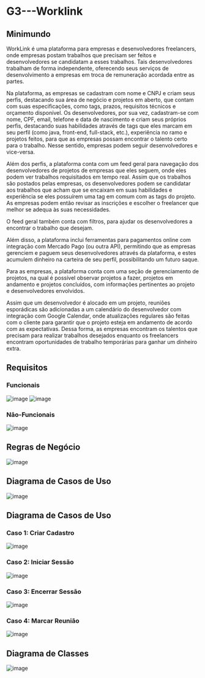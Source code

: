 # G3---Worklink

## Minimundo
WorkLink é uma plataforma para empresas e desenvolvedores freelancers, onde empresas postam trabalhos que precisam ser feitos e desenvolvedores se candidatam a esses trabalhos. Tais desenvolvedores trabalham de forma independente, oferecendo seus serviços de desenvolvimento a empresas em troca de remuneração acordada entre as partes. 

Na plataforma, as empresas se cadastram com nome e CNPJ e criam seus perfis, destacando sua área de negócio e projetos em aberto, que contam com suas especificações, como tags, prazos, requisitos técnicos e orçamento disponível. Os desenvolvedores, por sua vez, cadastram-se com nome, CPF, email, telefone e data de nascimento e criam seus próprios perfis, destacando suas habilidades através de tags que eles marcam em seu perfil (como java, front-end, full-stack, etc.), experiência no ramo e projetos feitos, para que as empresas possam encontrar o talento certo para o trabalho. Nesse sentido, empresas podem seguir desenvolvedores e vice-versa.

 Além dos perfis, a plataforma conta com um feed geral para navegação dos desenvolvedores de projetos de empresas que eles seguem, onde eles podem ver trabalhos requisitados em tempo real. Assim que os trabalhos são postados pelas empresas, os desenvolvedores podem se candidatar aos trabalhos que acham que se encaixam em suas habilidades e experiência se eles possuírem uma tag em comum com as tags do projeto. As empresas podem então revisar as inscrições e escolher o freelancer que melhor se adequa às suas necessidades.

O feed geral também conta com filtros, para ajudar os desenvolvedores a encontrar o trabalho que desejam.

 Além disso, a plataforma inclui ferramentas para pagamentos online com integração com Mercado Pago (ou outra API), permitindo que as empresas gerenciem e paguem seus desenvolvedores através da plataforma, e estes acumulem dinheiro na carteira de seu perfil, possibilitando um futuro saque.

 Para as empresas, a plataforma conta com uma seção de gerenciamento de projetos, na qual é possível observar projetos a fazer, projetos em andamento e projetos concluídos, com informações pertinentes ao projeto e desenvolvedores envolvidos.

 Assim que um desenvolvedor é alocado em um projeto, reuniões esporádicas são adicionadas a um calendário do desenvolvedor com integração com Google Calendar, onde atualizações regulares são feitas com o cliente para garantir que o projeto esteja em andamento de acordo com as expectativas. Dessa forma, as empresas encontram os talentos que precisam para realizar trabalhos desejados enquanto os freelancers encontram oportunidades de trabalho temporárias para ganhar um dinheiro extra.
 
 ## Requisitos
 
 ### Funcionais
 
 ![image](https://user-images.githubusercontent.com/83520652/235211240-0dece606-dbff-47ad-8402-71bd90fb4473.png)
![image](https://user-images.githubusercontent.com/83520652/235211396-076ce9f2-36a7-45cb-bd0b-e986cf1d42da.png)

 ### Não-Funcionais
 
 ![image](https://user-images.githubusercontent.com/83520652/235212825-1d2f036d-1bfa-4c2c-a51f-ad937ef44b98.png)

## Regras de Negócio

![image](https://user-images.githubusercontent.com/83520652/235212953-74d4d1f1-d51f-4e65-a95f-f6d67f352a01.png)

## Diagrama de Casos de Uso

![image](https://user-images.githubusercontent.com/83520652/235213127-c25f171c-92e1-43a4-8be6-5255ed21e162.png)

## Diagrama de Casos de Uso

### Caso 1: Criar Cadastro

![image](https://user-images.githubusercontent.com/83520652/235237886-286866f6-0594-4f36-bd50-c6aaf927eb51.png)

### Caso 2: Iniciar Sessão

![image](https://user-images.githubusercontent.com/83520652/235237977-52f7d74b-dbb5-4ae5-86e6-2e5f44d0aa76.png)

### Caso 3: Encerrar Sessão

![image](https://user-images.githubusercontent.com/83520652/235238058-0558c14f-0598-4bbd-9259-83bca2e203c4.png)

### Caso 4: Marcar Reunião

![image](https://user-images.githubusercontent.com/83520652/235238160-e3a541dd-262c-4315-b629-adaa19228c5c.png)

## Diagrama de Classes

![image](https://user-images.githubusercontent.com/83520652/236583380-6031a692-ae95-4bc9-acef-06afc2d38631.png)

